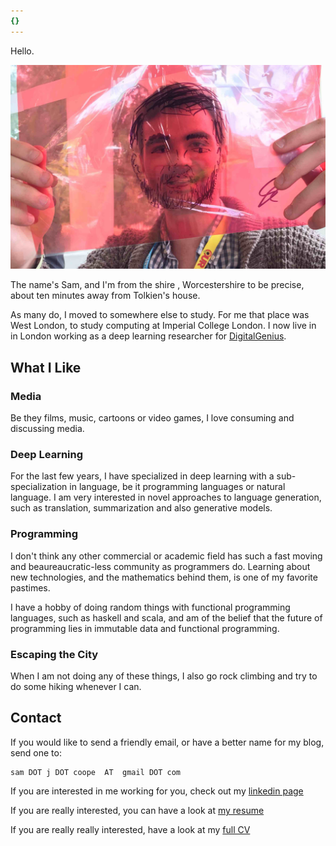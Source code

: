 ```yaml
---
{}
---
```


Hello.

<img src="/resource/images/face-drawing1.jpg" width="inherit">

The name's Sam, and I'm from the shire , Worcestershire to be precise, about ten minutes away from Tolkien's house.

As many do, I moved to somewhere else to study. For me that place was West London, to study computing at Imperial College London. I now live in in London working as a deep learning researcher for [DigitalGenius](https://www.digitalgenius.com/).

## What I Like

### Media
Be they films, music, cartoons or video games, I love consuming and discussing media.

### Deep Learning
For the last few years, I have specialized in deep learning with a sub-specialization in language, be it programming languages or natural language. I am very interested in novel approaches to language generation, such as translation, summarization and also generative models.


### Programming
I don't think any other commercial or academic field has such a fast moving and beaureaucratic-less community as programmers do. Learning about new technologies, and the mathematics behind them, is one of my favorite pastimes.

I have a hobby of doing random things with functional programming languages, such as haskell and scala, and am of the belief that the future of programming lies in immutable data and functional programming.


### Escaping the City
When I am not doing any of these things, I also go rock climbing and try to do some hiking whenever I can.

## Contact

If you would like to send a friendly email, or have a better name for my blog, send one to:

```
sam DOT j DOT coope  AT  gmail DOT com
```

If you are interested in me working for you, check out my [linkedin page](https://uk.linkedin.com/in/samcoope)

If you are really interested, you can have a look at [my resume](https://drive.google.com/file/d/0B0Ocvcx-vdBrdG5qZ202NEJSTUk/view?usp=sharing)

If you are really really interested, have a look at my [full CV](/CV)
